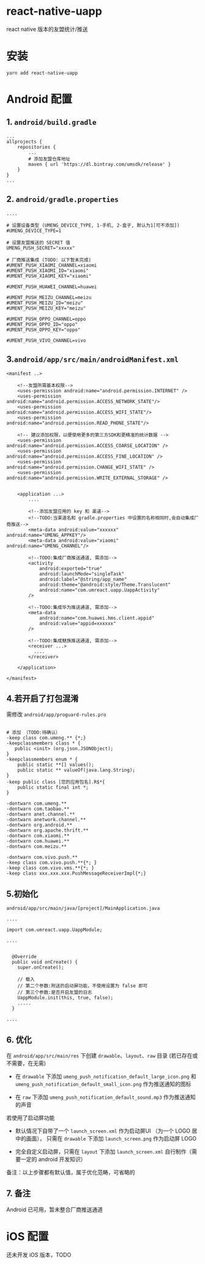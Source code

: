 # react-native-uapp
react native 版本的友盟统计/推送

# 安装

`yarn add react-native-uapp`


# Android 配置

## 1. `android/build.gradle`

```
...
allprojects {
    repositories {
        ...
        # 添加友盟仓库地址
        maven { url 'https://dl.bintray.com/umsdk/release' }
    }
}
...
```

## 2. `android/gradle.properties`

```
....

# 设置设备类型 (UMENG_DEVICE_TYPE, 1-手机, 2-盒子, 默认为1[可不添加])
#UMENG_DEVICE_TYPE=1

# 设置友盟推送的 SECRET 值
UMENG_PUSH_SECRET="xxxxx"

# 厂商推送集成 (TODO: 以下暂未完成)
#UMENT_PUSH_XIAOMI_CHANNEL=xiaomi
#UMENT_PUSH_XIAOMI_ID="xiaomi"
#UMENT_PUSH_XIAOMI_KEY="xiaomi"

#UMENT_PUSH_HUAWEI_CHANNEL=huawei

#UMENT_PUSH_MEIZU_CHANNEL=meizu
#UMENT_PUSH_MEIZU_ID="meizu"
#UMENT_PUSH_MEIZU_KEY="meizu"

#UMENT_PUSH_OPPO_CHANNEL=oppo
#UMENT_PUSH_OPPO_ID="oppo"
#UMENT_PUSH_OPPO_KEY="oppo"

#UMENT_PUSH_VIVO_CHANNEL=vivo
```

## 3.`android/app/src/main/androidManifest.xml`

```
<manifest ..>

    <!--友盟所需基本权限-->
    <uses-permission android:name="android.permission.INTERNET" />
    <uses-permission android:name="android.permission.ACCESS_NETWORK_STATE"/>
    <uses-permission android:name="android.permission.ACCESS_WIFI_STATE"/>
    <uses-permission android:name="android.permission.READ_PHONE_STATE"/>

    <!-- 建议添加权限，以便使用更多的第三方SDK和更精准的统计数据 -->
    <uses-permission android:name="android.permission.ACCESS_COARSE_LOCATION" />
    <uses-permission android:name="android.permission.ACCESS_FINE_LOCATION" />
    <uses-permission android:name="android.permission.CHANGE_WIFI_STATE" />
    <uses-permission android:name="android.permission.WRITE_EXTERNAL_STORAGE" />


    <application ...>
        ....

        <!--添加友盟应用的 key 和 渠道-->
        <!--TODO:当渠道名和 gradle.properties 中设置的名称相同时,会自动集成厂商推送-->
        <meta-data android:value="xxxxxx" android:name="UMENG_APPKEY"/>
        <meta-data android:value="xiaomi" android:name="UMENG_CHANNEL"/>

        <!--TODO:集成厂商推送通道, 需添加-->
        <activity
            android:exported="true"
            android:launchMode="singleTask"
            android:label="@string/app_name"
            android:theme="@android:style/Theme.Translucent"
            android:name="com.umreact.uapp.UappActivity"
        />

        <!--TODO:集成华为推送通道, 需添加-->
        <meta-data
            android:name="com.huawei.hms.client.appid"
            android:value="appid=xxxxxx" 
        />

        <!--TODO:集成魅族推送通道, 需添加-->
        <receiver ...>
          ....
        </receiver>

    </application>

</manifest>
```

## 4.若开启了打包混淆

需修改 `android/app/proguard-rules.pro`

```

# 添加 （TODO:待确认）
-keep class com.umeng.** {*;}
-keepclassmembers class * {
   public <init> (org.json.JSONObject);
}
-keepclassmembers enum * {
    public static **[] values();
    public static ** valueOf(java.lang.String);
}
-keep public class [您的应用包名].R$*{
    public static final int *;
}

-dontwarn com.umeng.**
-dontwarn com.taobao.**
-dontwarn anet.channel.**
-dontwarn anetwork.channel.**
-dontwarn org.android.**
-dontwarn org.apache.thrift.**
-dontwarn com.xiaomi.**
-dontwarn com.huawei.**
-dontwarn com.meizu.**

-dontwarn com.vivo.push.**
-keep class com.vivo.push.**{*; }
-keep class com.vivo.vms.**{*; }
-keep class xxx.xxx.xxx.PushMessageReceiverImpl{*;}

```


## 5.初始化
`android/app/src/main/java/[project]/MainApplication.java`

```
....

import com.umreact.uapp.UappModule;

....


  @Override
  public void onCreate() {
    super.onCreate();

    // 载入 
    // 第二个参数:附送的启动屏功能，不使用设置为 false 即可
    // 第三个参数:是否开启友盟的日志
    UappModule.init(this, true, false);
    .....
  }

....
```


## 6. 优化
在 `android/app/src/main/res` 下创建 `drawable`、`layout`、`raw` 目录 (若已存在或不需要，在无需)

- 在 `drawable` 下添加 `umeng_push_notification_default_large_icon.png` 和 `umeng_push_notification_default_small_icon.png` 作为推送通知的图标

- 在 `raw` 下添加 `umeng_push_notification_default_sound.mp3` 作为推送通知的声音

若使用了启动屏功能

- 默认情况下自带了一个 `launch_screen.xml` 作为启动屏UI （为一个 LOGO 居中的画面）， 只需在 `drawable` 下添加 `launch_screen.png` 作为启动屏 LOGO

- 完全自定义启动屏，只需在 `layout` 下添加 `launch_screen.xml` 自行制作（需要一定的 android 开发知识）

备注：以上步骤都有默认值，属于优化范畴，可省略的


## 7. 备注

Android 已可用，暂未整合厂商推送通道




# iOS 配置

还未开发 iOS 版本，TODO


